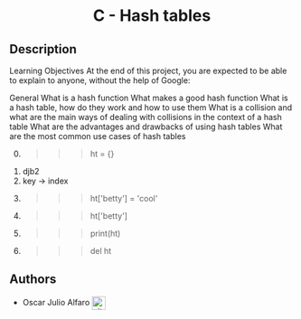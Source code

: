 <div align="center">
    <h1> C - Hash tables </h1>
</div>

## Description

Learning Objectives
At the end of this project, you are expected to be able to explain to anyone, without the help of Google:

General
What is a hash function
What makes a good hash function
What is a hash table, how do they work and how to use them
What is a collision and what are the main ways of dealing with collisions in the context of a hash table
What are the advantages and drawbacks of using hash tables
What are the most common use cases of hash tables


0. >>> ht = {}
1. djb2
2. key -> index
3. >>> ht['betty'] = 'cool'
4. >>> ht['betty']
5. >>> print(ht)
6. >>> del ht


## Authors

* Oscar Julio Alfaro <a href="https://github.com/oscarjalfarom" rel="nofollow"><img align="center" alt="github" src="https://www.vectorlogo.zone/logos/github/github-tile.svg" height="24" /></a>